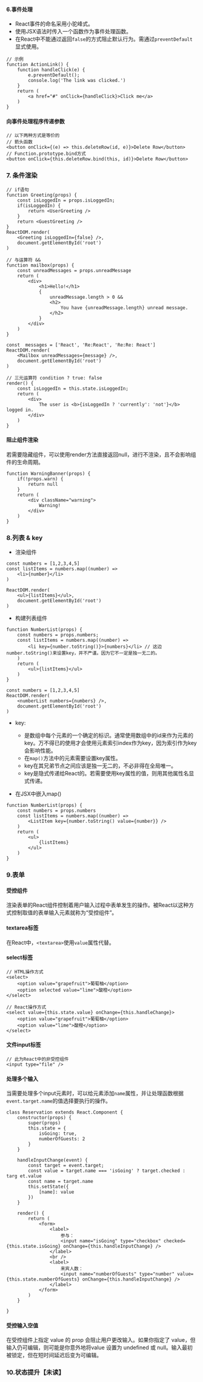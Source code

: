 #### 6.事件处理
- React事件的命名采用小驼峰式。
- 使用JSX语法时传入一个函数作为事件处理函数。
- 在React中不能通过返回`false`的方式阻止默认行为。需通过`preventDefault`显式使用。
```
// 示例
function ActionLink() {
    function handleClick(e) {
        e.preventDefault();
        console.log('The link was clicked.')
    }
    return (
        <a href="#" onClick={handleClick}>Click me</a>
    )
}
```
#### 向事件处理程序传递参数
```
// 以下两种方式是等价的
// 箭头函数
<button onClick={(e) => this.deleteRow(id, e)}>Delete Row</button>
// Function.prototype.bind方式
<button onClick={this.deleteRow.bind(this, id)}>Delete Row</button>
```

### 7. 条件渲染
```
// if语句
function Greeting(props) {
    const isLoggedIn = props.isLoggedIn;
    if(isLoggedIn) {
        return <UserGreeting />
    }
    return <GuestGreeting />
}
ReactDOM.render(
    <Greeting isLoggedIn={false} />,
    document.getElementById('root')
)
```
```
// 与运算符 &&
function mailbox(props) {
    const unreadMessages = props.unreadMessage
    return (
        <div>
            <h1>Hello!</h1>
            {
                unreadMessage.length > 0 &&
                <h2>
                    You have {unreadMessage.length} unread message.
                </h2>
            }
        </div>
    )
}

const  messages = ['React', 'Re:React', 'Re:Re: React']
ReactDOM.render(
    <Mailbox unreadMessages={message} />,
    document.getElementById('root')
)

// 三元运算符 condition ? true: false
render() {
    const isLoggedIn = this.state.isLoggedIn;
    return (
        <div>
            The user is <b>{isLoggedIn ? 'currently': 'not'}</b> logged in.
        </div>
    )
}

```
#### 阻止组件渲染
若需要隐藏组件，可以使用render方法直接返回null，进行不渲染，且不会影响组件的生命周期。
```
function WarningBanner(props) {
    if(!props.warn) {
        return null
    }
    return (
        <div className="warning">
            Warning!
        </div>
    )
}
```

### 8.列表 & key
- 渲染组件
```
const numbers = [1,2,3,4,5]
const listItems = numbers.map((number) => 
    <li>{number}</li>
)

ReactDOM.render(
    <ul>{listItems}</ul>,
    document.getElementById('root')
)
```
- 构建列表组件
```
function NumberList(props) {
    const numbers = props.numbers;
    const listItems = numbers.map((number) => 
        <li key={number.toString()}>{numbers}</li> // 这边number.toString()来设置key，并不严谨。因为它不一定是独一无二的。
    )
    return (
        <ul>{listItems}</ul>
    )
}

const numbers = [1,2,3,4,5]
ReactDOM.render(
    <numberList numbers={numbers} />,
    document.getElementById('root')
)

```
- key:
    + 是数组中每个元素的一个确定的标识。通常使用数组中的id来作为元素的key。万不得已的使用才会使用元素索引index作为key，因为索引作为key会影响性能。
    + 在`map()`方法中的元素需要设置key属性。
    + key在其兄弟节点之间应该是独一无二的，不必非得在全局唯一。
    + key是隐式传递给React的。若需要使用key属性的值，则用其他属性名显式传递。

- 在JSX中嵌入map()
```
function NumberList(props) {
    const numbers = props.numbers
    const listItems = numbers.map((number) =>
        <ListItem key={number.toString() value={number}} />
    )
    return (
        <ul>
            {listItems}
        </ul>
    )
}
```

### 9.表单
#### 受控组件
渲染表单的React组件控制着用户输入过程中表单发生的操作。被React以这种方式控制取值的表单输入元素就称为“受控组件”。

#### textarea标签
在React中，`<textarea>`使用`value`属性代替。

#### select标签
```
// HTML操作方式
<select>
    <option value="grapefruit">葡萄柚</option>
    <option selected value="lime">酸橙</option>
</select>

// React操作方式
<select value={this.state.value} onChange={this.handleChange}>
    <option value="grapefruit">葡萄柚</option>
    <option value="lime">酸橙</option>
</select>
```

#### 文件input标签
```
// 此为React中的非受控组件
<input type="file" />
```

#### 处理多个输入
当需要处理多个input元素时，可以给元素添加`name`属性，并让处理函数根据`event.target.name`的值选择要执行的操作。
```
class Reservation extends React.Component {
    constructor(props) {
        super(props)
        this.state = {
            isGoing: true,
            numberOfGuests: 2
        }
    }
    
    handleInputChange(event) {
        const target = event.target;
        const value = target.name === 'isGoing' ? target.checked : targ et.value
        const name = target.name
        this.setState({
            [name]: value
        })
    }
    
    render() {
        return (
            <form>
                <label>
                    参与：
                    <input name="isGoing" type="checkbox" checked={this.state.isGoing} onChange={this.handleInputChange} />
                </label>
                <br />
                <label>
                    来宾人数：
                    <input name="numberOfGuests" type="number" value={this.state.numberOfGuests} onChange={this.handleInputChange} />
                </label>
            </form>
        )
    }
    
}
```

#### 受控输入空值
在受控组件上指定 value 的 prop 会阻止用户更改输入。如果你指定了 value，但输入仍可编辑，则可能是你意外地将value 设置为 undefined 或 null。输入最初被锁定，但在短时间延迟后变为可编辑。

### 10.状态提升【未读】